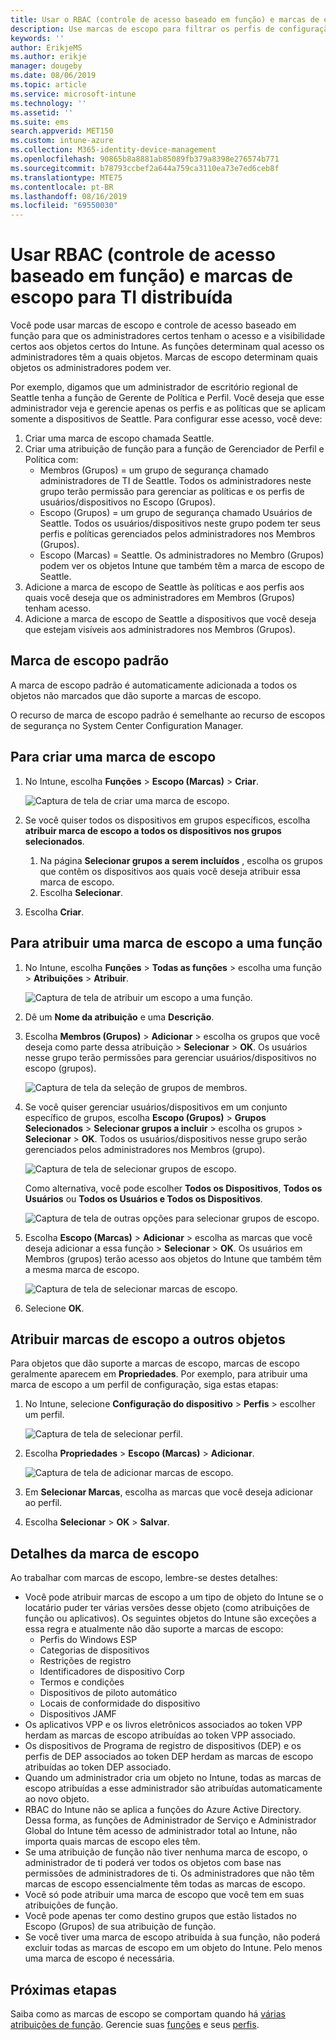```yaml
---
title: Usar o RBAC (controle de acesso baseado em função) e marcas de escopo para distribuí-lo no Intune | Microsoft Docs
description: Use marcas de escopo para filtrar os perfis de configuração para funções específicas.
keywords: ''
author: ErikjeMS
ms.author: erikje
manager: dougeby
ms.date: 08/06/2019
ms.topic: article
ms.service: microsoft-intune
ms.technology: ''
ms.assetid: ''
ms.suite: ems
search.appverid: MET150
ms.custom: intune-azure
ms.collection: M365-identity-device-management
ms.openlocfilehash: 90865b8a8881ab85089fb379a8398e276574b771
ms.sourcegitcommit: b78793ccbef2a644a759ca3110ea73e7ed6ceb8f
ms.translationtype: MTE75
ms.contentlocale: pt-BR
ms.lasthandoff: 08/16/2019
ms.locfileid: "69550030"
---
```

# <a name="use-role-based-access-control-rbac-and-scope-tags-for-distributed-it"></a>Usar RBAC (controle de acesso baseado em função) e marcas de escopo para TI distribuída

Você pode usar marcas de escopo e controle de acesso baseado em função para que os administradores certos tenham o acesso e a visibilidade certos aos objetos certos do Intune. As funções determinam qual acesso os administradores têm a quais objetos. Marcas de escopo determinam quais objetos os administradores podem ver.

Por exemplo, digamos que um administrador de escritório regional de Seattle tenha a função de Gerente de Política e Perfil. Você deseja que esse administrador veja e gerencie apenas os perfis e as políticas que se aplicam somente a dispositivos de Seattle. Para configurar esse acesso, você deve:

1. Criar uma marca de escopo chamada Seattle.
2. Criar uma atribuição de função para a função de Gerenciador de Perfil e Política com: 
    - Membros (Grupos) = um grupo de segurança chamado administradores de TI de Seattle. Todos os administradores neste grupo terão permissão para gerenciar as políticas e os perfis de usuários/dispositivos no Escopo (Grupos).
    - Escopo (Grupos) = um grupo de segurança chamado Usuários de Seattle. Todos os usuários/dispositivos neste grupo podem ter seus perfis e políticas gerenciados pelos administradores nos Membros (Grupos). 
    - Escopo (Marcas) = Seattle. Os administradores no Membro (Grupos) podem ver os objetos Intune que também têm a marca de escopo de Seattle.
3. Adicione a marca de escopo de Seattle às políticas e aos perfis aos quais você deseja que os administradores em Membros (Grupos) tenham acesso.
4. Adicione a marca de escopo de Seattle a dispositivos que você deseja que estejam visíveis aos administradores nos Membros (Grupos). 

## <a name="default-scope-tag"></a>Marca de escopo padrão
A marca de escopo padrão é automaticamente adicionada a todos os objetos não marcados que dão suporte a marcas de escopo.

O recurso de marca de escopo padrão é semelhante ao recurso de escopos de segurança no System Center Configuration Manager. 

## <a name="to-create-a-scope-tag"></a>Para criar uma marca de escopo

1. No Intune, escolha **Funções** > **Escopo (Marcas)**  > **Criar**.

    ![Captura de tela de criar uma marca de escopo.](./media/scope-tags/create-scope-tag.png)

3. Se você quiser todos os dispositivos em grupos específicos, escolha **atribuir marca de escopo a todos os dispositivos nos grupos selecionados**.
    1. Na página **Selecionar grupos a serem incluídos** , escolha os grupos que contêm os dispositivos aos quais você deseja atribuir essa marca de escopo.
    2. Escolha **Selecionar**.
4. Escolha **Criar**.

## <a name="to-assign-a-scope-tag-to-a-role"></a>Para atribuir uma marca de escopo a uma função

1. No Intune, escolha **Funções** > **Todas as funções** > escolha uma função > **Atribuições** > **Atribuir**.

    ![Captura de tela de atribuir um escopo a uma função.](./media/scope-tags/assign-scope-to-role.png)

2. Dê um **Nome da atribuição** e uma **Descrição**.
3. Escolha **Membros (Grupos)**  > **Adicionar** > escolha os grupos que você deseja como parte dessa atribuição > **Selecionar** > **OK**. Os usuários nesse grupo terão permissões para gerenciar usuários/dispositivos no escopo (grupos).

    ![Captura de tela da seleção de grupos de membros.](./media/scope-tags/select-member-groups.png)

4. Se você quiser gerenciar usuários/dispositivos em um conjunto específico de grupos, escolha **Escopo (Grupos)**  > **Grupos Selecionados** > **Selecionar grupos a incluir** > escolha os grupos > **Selecionar** > **OK**. Todos os usuários/dispositivos nesse grupo serão gerenciados pelos administradores nos Membros (grupo).

    ![Captura de tela de selecionar grupos de escopo.](./media/scope-tags/select-scope-groups.png)

    Como alternativa, você pode escolher **Todos os Dispositivos**, **Todos os Usuários** ou **Todos os Usuários e Todos os Dispositivos**.

    ![Captura de tela de outras opções para selecionar grupos de escopo.](./media/scope-tags/scope-group-other-options.png)
    
5. Escolha **Escopo (Marcas)**  > **Adicionar** > escolha as marcas que você deseja adicionar a essa função > **Selecionar** > **OK**. Os usuários em Membros (grupos) terão acesso aos objetos do Intune que também têm a mesma marca de escopo.

    ![Captura de tela de selecionar marcas de escopo.](./media/scope-tags/select-scope-tags.png)

6. Selecione **OK**. 

## <a name="assign-scope-tags-to-other-objects"></a>Atribuir marcas de escopo a outros objetos

Para objetos que dão suporte a marcas de escopo, marcas de escopo geralmente aparecem em **Propriedades**. Por exemplo, para atribuir uma marca de escopo a um perfil de configuração, siga estas etapas:

1. No Intune, selecione **Configuração do dispositivo** > **Perfis** > escolher um perfil.

    ![Captura de tela de selecionar perfil.](./media/scope-tags/choose-profile.png)

2. Escolha **Propriedades** > **Escopo (Marcas)**  > **Adicionar**.

    ![Captura de tela de adicionar marcas de escopo.](./media/scope-tags/add-scope-tags.png)

3. Em **Selecionar Marcas**, escolha as marcas que você deseja adicionar ao perfil.
4. Escolha **Selecionar** > **OK** > **Salvar**.


## <a name="scope-tag-details"></a>Detalhes da marca de escopo
Ao trabalhar com marcas de escopo, lembre-se destes detalhes: 

- Você pode atribuir marcas de escopo a um tipo de objeto do Intune se o locatário puder ter várias versões desse objeto (como atribuições de função ou aplicativos).
  Os seguintes objetos do Intune são exceções a essa regra e atualmente não dão suporte a marcas de escopo:
    - Perfis do Windows ESP
    - Categorias de dispositivos
    - Restrições de registro
    - Identificadores de dispositivo Corp
    - Termos e condições
    - Dispositivos de piloto automático
    - Locais de conformidade do dispositivo
    - Dispositivos JAMF
- Os aplicativos VPP e os livros eletrônicos associados ao token VPP herdam as marcas de escopo atribuídas ao token VPP associado.
- Os dispositivos de Programa de registro de dispositivos (DEP) e os perfis de DEP associados ao token DEP herdam as marcas de escopo atribuídas ao token DEP associado.
- Quando um administrador cria um objeto no Intune, todas as marcas de escopo atribuídas a esse administrador são atribuídas automaticamente ao novo objeto.
- RBAC do Intune não se aplica a funções do Azure Active Directory. Dessa forma, as funções de Administrador de Serviço e Administrador Global do Intune têm acesso de administrador total ao Intune, não importa quais marcas de escopo eles têm.
- Se uma atribuição de função não tiver nenhuma marca de escopo, o administrador de ti poderá ver todos os objetos com base nas permissões de administradores de ti. Os administradores que não têm marcas de escopo essencialmente têm todas as marcas de escopo.
- Você só pode atribuir uma marca de escopo que você tem em suas atribuições de função.
- Você pode apenas ter como destino grupos que estão listados no Escopo (Grupos) de sua atribuição de função.
- Se você tiver uma marca de escopo atribuída à sua função, não poderá excluir todas as marcas de escopo em um objeto do Intune. Pelo menos uma marca de escopo é necessária.

## <a name="next-steps"></a>Próximas etapas

Saiba como as marcas de escopo se comportam quando há [várias atribuições de função](role-based-access-control.md#multiple-role-assignments).
Gerencie suas [funções](role-based-access-control.md) e seus [perfis](device-profile-assign.md).
